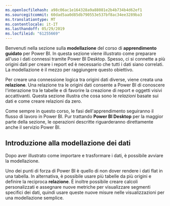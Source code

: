 ```yaml
---
ms.openlocfilehash: a98c06ac1e164328a9a88081e2b4b734b4d62ef1
ms.sourcegitcommit: 60dad5aa0d85db790553e537bf8ac34ee3289ba3
ms.translationtype: MT
ms.contentlocale: it-IT
ms.lasthandoff: 05/29/2019
ms.locfileid: "61255669"
---
```

Benvenuti nella sezione sulla **modellazione** del corso di **apprendimento guidato** per Power BI. In questa sezione viene illustrato come preparare all'uso i dati connessi tramite Power BI Desktop. Spesso, ci si connette a più origini dati per creare i report ed è necessario che tutti i dati siano correlati. La modellazione è il mezzo per raggiungere questo obiettivo.

Per creare una connessione logica tra origini dati diverse, viene creata una **relazione**. Una relazione tra le origini dati consente a Power BI di conoscere l'interazione tra le tabelle e di favorire la creazione di report e oggetti visivi accattivanti. Questa sezione illustra che cosa sono le *relazioni* basate sui dati e come creare relazioni da zero.

Come sempre in questo corso, le fasi dell'apprendimento seguiranno il flusso di lavoro in Power BI. Pur trattando **Power BI Desktop** per la maggior parte della sezione, le operazioni descritte riguarderanno direttamente anche il servizio Power BI.

## <a name="introduction-to-modeling-your-data"></a>Introduzione alla modellazione dei dati
Dopo aver illustrato come importare e trasformare i dati, è possibile avviare la modellazione.

Uno dei punti di forza di Power BI è quello di non dover rendere i dati flat in una tabella. In alternativa, è possibile usare più tabelle da più origini e definire la reciproca **relazione**. È inoltre possibile creare calcoli personalizzati e assegnare nuove metriche per visualizzare segmenti specifici dei dati, quindi usare queste nuove misure nelle visualizzazioni per una modellazione semplice.

